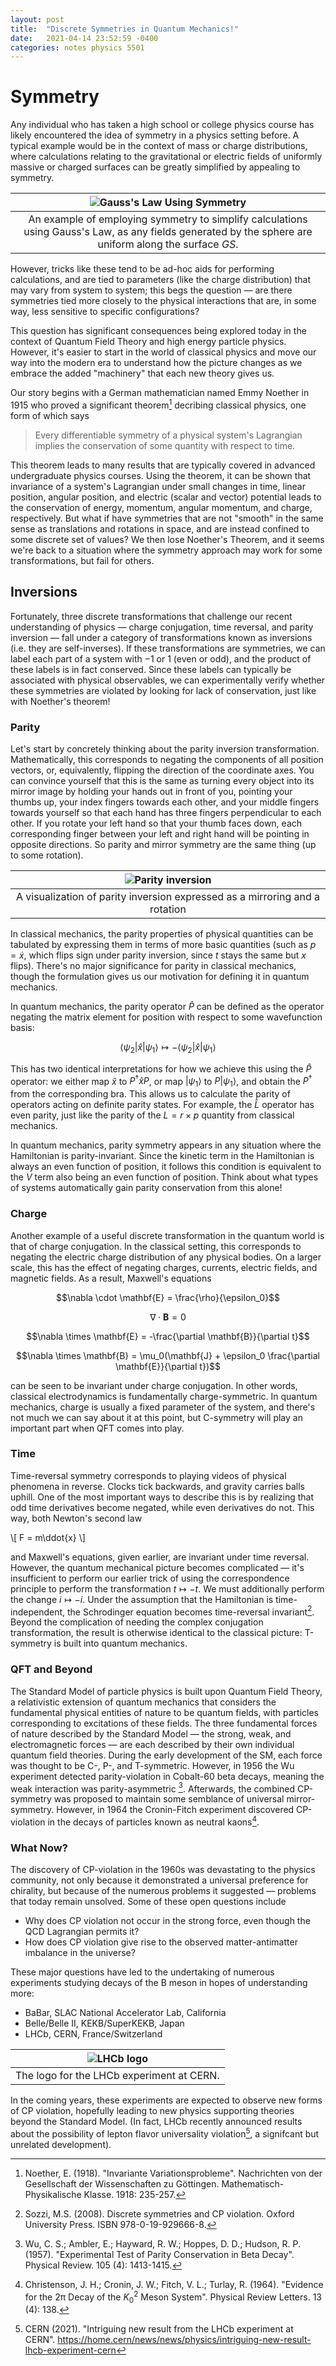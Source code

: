 ```yaml
---
layout: post
title:  "Discrete Symmetries in Quantum Mechanics!"
date:   2021-04-14 23:52:59 -0400
categories: notes physics 5501
---
```


# Symmetry

Any individual who has taken a high school or college physics course has likely
encountered the idea of symmetry in a physics setting before. A typical example
would be in the context of mass or charge distributions, where calculations
relating to the gravitational or electric fields of uniformly massive or charged
surfaces can be greatly simplified by appealing to symmetry.

| ![Gauss's Law Using Symmetry](https://upload.wikimedia.org/wikipedia/commons/thumb/6/66/Maxwell_integral_Gauss_sphere.svg/1024px-Maxwell_integral_Gauss_sphere.svg.png) |
|:--:|
| An example of employing symmetry to simplify calculations using Gauss's Law, as any fields generated by the sphere are uniform along the surface $GS$. |

However, tricks like these tend to be ad-hoc aids for performing calculations,
and are tied to parameters (like the charge distribution) that may vary from
system to system; this begs the question &mdash; are there symmetries tied more
closely to the physical interactions that are, in some way, less sensitive to
specific configurations?

This question has significant consequences being explored today in the context of
Quantum Field Theory and high energy particle physics. However, it's easier to
start in the world of classical physics and move our way into the modern era to
understand how the picture changes as we embrace the added "machinery" that each
new theory gives us.

Our story begins with a German mathematician named Emmy Noether in 1915 who proved
a significant theorem[^1] decribing classical physics, one form of which says

> Every differentiable symmetry of a physical system's Lagrangian implies the
> conservation of some quantity with respect to time.

This theorem leads to many results that are typically covered in advanced undergraduate
physics courses. Using the theorem, it can be shown that invariance of a system's
Lagrangian under small changes in time, linear position, angular position, and
electric (scalar and vector) potential leads to the conservation of energy, momentum,
angular momentum, and charge, respectively.
But what if have symmetries that are not "smooth" in the same sense as translations
and rotations in space, and are instead confined to some discrete set of values?
We then lose Noether's Theorem, and it seems we're back to a situation where the
symmetry approach may work for some transformations, but fail for others.

## Inversions

Fortunately, three discrete transformations that challenge our recent understanding
of physics &mdash; charge conjugation, time reversal, and parity inversion &mdash;
fall under a category of transformations known as inversions (i.e. they are
self-inverses). If these transformations are symmetries, we can label each part
of a system with $-1$ or $1$ (even or odd), and the product of these labels is
in fact conserved. Since these labels can typically be associated with physical
observables, we can experimentally verify whether these symmetries are violated
by looking for lack of conservation, just like with Noether's theorem!

### Parity

Let's start by concretely thinking about the parity inversion transformation.
Mathematically, this corresponds to negating the components of all position vectors,
or, equivalently, flipping the direction of the coordinate axes. You can convince
yourself that this is the same as turning every object into its mirror image by
holding your hands out in front of you, pointing your thumbs up, your index
fingers towards each other, and your middle fingers towards yourself so that
each hand has three fingers perpendicular to each other. If you rotate your left
hand so that your thumb faces down, each corresponding finger between your left
and right hand will be pointing in opposite directions. So parity and mirror
symmetry are the same thing (up to some rotation).

| ![Parity inversion](https://files.catbox.moe/nbh24v.png) |
|:--:|
| A visualization of parity inversion expressed as a mirroring and a rotation |

In classical mechanics, the parity properties of physical quantities can be
tabulated by expressing them in terms of more basic quantities (such as $p=\dot{x}$,
which flips sign under parity inversion, since $t$ stays the same but $x$ flips).
There's no major significance for parity in classical mechanics, though the formulation
gives us our motivation for defining it in quantum mechanics.

In quantum mechanics, the parity operator $\hat{P}$ can be defined as the operator
negating the matrix element for position with respect to some wavefunction basis:

$$\langle \psi_2 | \hat{x}| \psi_1 \rangle \mapsto -\langle \psi_2 |\hat{x}|\psi_1\rangle$$

This has two identical interpretations for how we achieve this using the $\hat{P}$
operator: we either map $\hat{x}$ to $P^\dagger \hat{x} P$, or map $|\psi_1\rangle$
to $P|\psi_1\rangle$, and obtain the $P^\dagger$ from the corresponding bra. This
allows us to calculate the parity of operators acting on definite parity states.
For example, the $\hat{L}$ operator has even parity, just like the parity of
the $L=r \times p$ quantity from classical mechanics.

In quantum mechanics, parity symmetry appears in any situation where the Hamiltonian
is parity-invariant. Since the kinetic term in the Hamiltonian is always an even
function of position, it follows this condition is equivalent to the $V$ term also
being an even function of position. Think about what types of systems automatically
gain parity conservation from this alone!

### Charge

Another example of a useful discrete transformation in the quantum world is that of
charge conjugation. In the classical setting, this corresponds to negating the
electric charge distribution of any physical bodies. On a larger scale, this has
the effect of negating charges, currents, electric fields, and magnetic fields.
As a result, Maxwell's equations

$$\nabla \cdot \mathbf{E} = \frac{\rho}{\epsilon_0}$$

$$\nabla \cdot \mathbf{B} = 0$$

$$\nabla \times \mathbf{E} = -\frac{\partial \mathbf{B}}{\partial t}$$

$$\nabla \times \mathbf{B} = \mu_0(\mathbf{J} + \epsilon_0 \frac{\partial \mathbf{E}}{\partial t})$$

can be seen to be invariant under charge conjugation. In other words, classical
electrodynamics is fundamentally charge-symmetric. In quantum mechanics, charge
is usually a fixed parameter of the system, and there's not much we can say about
it at this point, but C-symmetry will play an important part when QFT comes into play.

### Time

Time-reversal symmetry corresponds to playing videos of physical phenomena in
reverse. Clocks tick backwards, and gravity carries balls uphill. One of the most
important ways to describe this is by realizing that odd time derivatives become
negated, while even derivatives do not. This way, both Newton's second law

\\[
    F = m\ddot{x}
\\]

and Maxwell's equations, given earlier, are invariant under time reversal. However,
the quantum mechanical picture becomes complicated &mdash; it's insufficient to
perform our earlier trick of using the correspondence principle to perform the
transformation $t \mapsto -t$. We must additionally perform the change $i \mapsto -i$.
Under the assumption that the Hamiltonian is time-independent, the Schrodinger
equation becomes time-reversal invariant[^2]. Beyond the complication of needing the
complex conjugation transformation, the result is otherwise identical to the
classical picture: T-symmetry is built into quantum mechanics.

### QFT and Beyond

The Standard Model of particle physics is built upon Quantum Field Theory, a
relativistic extension of quantum mechanics that considers the fundamental physical
entities of nature to be quantum fields, with particles corresponding to excitations of
these fields. The three fundamental forces of nature described by the Standard
Model &mdash; the strong, weak, and electromagnetic forces &mdash; are each
described by their own individual quantum field theories. During the early
development of the SM, each force was thought to be C-, P-, and T-symmetric.
However, in 1956 the Wu experiment detected parity-violation in Cobalt-60 beta
decays, meaning the weak interaction was parity-asymmetric [^3]. Afterwards, the 
combined CP-symmetry was proposed to maintain some semblance of universal
mirror-symmetry. However, in 1964 the Cronin-Fitch experiment discovered
CP-violation in the decays of particles known as neutral kaons[^4].

### What Now?
The discovery of CP-violation in the 1960s was devastating to the physics
community, not only because it demonstrated a universal preference for chirality,
but because of the numerous problems it suggested &mdash; problems that today
remain unsolved. Some of these open questions include

- Why does CP violation not occur in the strong force, even though the QCD Lagrangian permits it?
- How does CP violation give rise to the observed matter-antimatter imbalance in the universe?

These major questions have led to the undertaking of numerous experiments studying
decays of the B meson in hopes of understanding more:

- BaBar, SLAC National Accelerator Lab, California
- Belle/Belle II, KEKB/SuperKEKB, Japan
- LHCb, CERN, France/Switzerland

| ![LHCb logo](https://upload.wikimedia.org/wikipedia/commons/thumb/3/37/Lhcb-logo-new.svg/1024px-Lhcb-logo-new.svg.png) |
|:--:|
| The logo for the LHCb experiment at CERN. |

In the coming years, these experiments are expected to observe new forms of CP
violation, hopefully leading to new physics supporting theories beyond the
Standard Model. (In fact, LHCb recently announced results about the possibility
of lepton flavor universality violation[^5], a signifcant but unrelated development).

[^1]: Noether, E. (1918). "Invariante Variationsprobleme". Nachrichten von der Gesellschaft der Wissenschaften zu Göttingen. Mathematisch-Physikalische Klasse. 1918: 235-257.
[^2]: Sozzi, M.S. (2008). Discrete symmetries and CP violation. Oxford University Press. ISBN 978-0-19-929666-8.
[^3]: Wu, C. S.; Ambler, E.; Hayward, R. W.; Hoppes, D. D.; Hudson, R. P. (1957). "Experimental Test of Parity Conservation in Beta Decay". Physical Review. 105 (4): 1413-1415.
[^4]: Christenson, J. H.; Cronin, J. W.; Fitch, V. L.; Turlay, R. (1964). "Evidence for the 2π Decay of the $K_0^2$ Meson System". Physical Review Letters. 13 (4): 138.
[^5]: CERN (2021). "Intriguing new result from the LHCb experiment at CERN". https://home.cern/news/news/physics/intriguing-new-result-lhcb-experiment-cern
